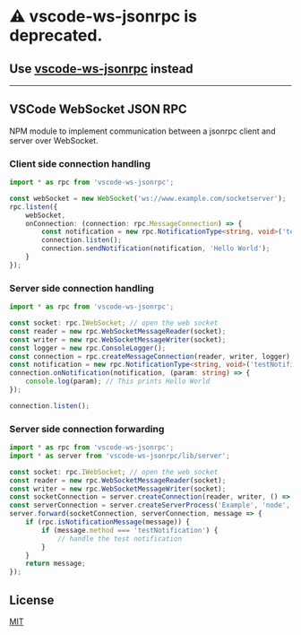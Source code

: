 # ⚠️ vscode-ws-jsonrpc is deprecated.

## Use [vscode-ws-jsonrpc](https://github.com/TypeFox/monaco-languageclient/tree/main/packages/vscode-ws-jsonrpc) instead

-----

## VSCode WebSocket JSON RPC

NPM module to implement communication between a jsonrpc client and server over WebSocket.

### Client side connection handling

```ts
import * as rpc from 'vscode-ws-jsonrpc';

const webSocket = new WebSocket('ws://www.example.com/socketserver');
rpc.listen({
    webSocket,
    onConnection: (connection: rpc.MessageConnection) => {
        const notification = new rpc.NotificationType<string, void>('testNotification');
        connection.listen();
        connection.sendNotification(notification, 'Hello World');
    }
});
```

### Server side connection handling

```ts
import * as rpc from 'vscode-ws-jsonrpc';

const socket: rpc.IWebSocket; // open the web socket
const reader = new rpc.WebSocketMessageReader(socket);
const writer = new rpc.WebSocketMessageWriter(socket);
const logger = new rpc.ConsoleLogger();
const connection = rpc.createMessageConnection(reader, writer, logger);
const notification = new rpc.NotificationType<string, void>('testNotification');
connection.onNotification(notification, (param: string) => {
	console.log(param); // This prints Hello World
});

connection.listen();
```

### Server side connection forwarding

```ts
import * as rpc from 'vscode-ws-jsonrpc';
import * as server from 'vscode-ws-jsonrpc/lib/server';

const socket: rpc.IWebSocket; // open the web socket
const reader = new rpc.WebSocketMessageReader(socket);
const writer = new rpc.WebSocketMessageWriter(socket);
const socketConnection = server.createConnection(reader, writer, () => socket.dispose())
const serverConnection = server.createServerProcess('Example', 'node', ['example.js']);
server.forward(socketConnection, serverConnection, message => {
    if (rpc.isNotificationMessage(message)) {
        if (message.method === 'testNotification') {
            // handle the test notification
        }
    }
    return message;
});
```

## License

[MIT](https://github.com/TypeFox/vscode-ws-jsonrpc/blob/master/License.txt)
